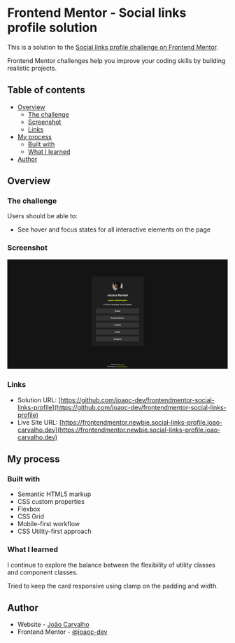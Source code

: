 # Frontend Mentor - Social links profile solution

This is a solution to the [Social links profile challenge on Frontend Mentor](https://www.frontendmentor.io/challenges/social-links-profile-UG32l9m6dQ).

Frontend Mentor challenges help you improve your coding skills by building realistic projects.

## Table of contents

- [Overview](#overview)
  - [The challenge](#the-challenge)
  - [Screenshot](#screenshot)
  - [Links](#links)
- [My process](#my-process)
  - [Built with](#built-with)
  - [What I learned](#what-i-learned)
- [Author](#author)

## Overview

### The challenge

Users should be able to:

- See hover and focus states for all interactive elements on the page

### Screenshot

![](./app_screenshot.png)

### Links

- Solution URL: [https://github.com/joaoc-dev/frontendmentor-social-links-profile](https://github.com/joaoc-dev/frontendmentor-social-links-profile)
- Live Site URL: [https://frontendmentor.newbie.social-links-profile.joao-carvalho.dev](https://frontendmentor.newbie.social-links-profile.joao-carvalho.dev)

## My process

### Built with

- Semantic HTML5 markup
- CSS custom properties
- Flexbox
- CSS Grid
- Mobile-first workflow
- CSS Utility-first approach

### What I learned

I continue to explore the balance between the flexibility of utility classes and component classes.

Tried to keep the card responsive using clamp on the padding and width.

## Author

- Website - [João Carvalho](https://www.joao-carvalho.dev/)
- Frontend Mentor - [@joaoc-dev](https://www.frontendmentor.io/profile/joaoc-dev)
